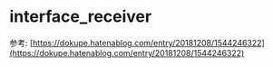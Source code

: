 # interface_receiver

参考: [https://dokupe.hatenablog.com/entry/20181208/1544246322](https://dokupe.hatenablog.com/entry/20181208/1544246322)
